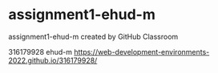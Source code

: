 # assignment1-ehud-m
assignment1-ehud-m created by GitHub Classroom

316179928
ehud-m
https://web-development-environments-2022.github.io/316179928/
